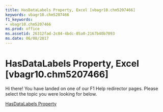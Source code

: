 ```yaml
---
title: HasDataLabels Property, Excel [vbagr10.chm5207466]
keywords: vbagr10.chm5207466
f1_keywords:
- vbagr10.chm5207466
ms.prod: office
ms.assetid: 26312fad-2c84-4bdc-85a0-2167b40b7093
ms.date: 06/08/2017
---
```



# HasDataLabels Property, Excel [vbagr10.chm5207466]

Hi there! You have landed on one of our F1 Help redirector pages. Please select the topic you were looking for below.

[HasDataLabels Property](http://msdn.microsoft.com/library/1aa1d13e-69ec-0dab-1820-437c09afe820%28Office.15%29.aspx)

